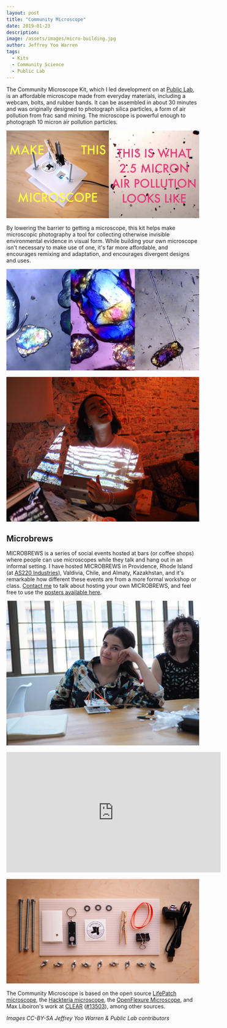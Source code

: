 ```yaml
---
layout: post
title: "Community Microscope"
date: 2019-01-23
description: 
image: /assets/images/micro-building.jpg
author: Jeffrey Yoo Warren
tags: 
  - Kits
  - Community Science
  - Public Lab
---
```


The Community Microscope Kit, which I led development on at [Public Lab](https://publiclab.org/micro), is an affordable microscope made from everyday materials, including a webcam, bolts, and rubber bands. It can be assembled in about 30 minutes and was originally designed to photograph silica particles, a form of air pollution from frac sand mining. The microscope is powerful enough to photograph 10 micron air pollution particles.

![a photo of the kit with the words BUILD THIS MICROSCOPE overlaid, and a photograph of air pollution particles with the words THIS IS WHAT 2.5 MICRON AIR POLLUTION LOOKS LIKE overlaid](/assets/images/micro-air-pollution.jpg)

By lowering the barrier to getting a microscope, this kit helps make microscopic photography a tool for collecting otherwise invisible environmental evidence in visual form. While building your own microscope isn't necessary to make use of one, it's far more affordable, and encourages remixing and adaptation, and encourages divergent designs and uses. 

![three microscopic images of sand particles on multicolored backgrounds](/assets/images/micro-dust.jpg)

![a woman smiling in a dimly lit room while an image of cells is projected onto her shirt](/assets/images/micro-cells-shirt.jpg)

## Microbrews

MICROBREWS is a series of social events hosted at bars (or coffee shops) where people can use microscopes while they talk and hang out in an informal setting. I have hosted MICROBREWS in Providence, Rhode Island (at [AS220 Industries](https://industries.as220.org)), Valdivia, Chile, and Almaty, Kazakhstan, and it's remarkable how different these events are from a more formal workshop or class. [Contact me](mailto:jeff@unterbahn.com) to talk about hosting your own MICROBREWS, and feel free to use the [posters available here](https://publiclab.org/microbrews).

![a woman smiling with a microscope in front of her, while a second woman laughs](/assets/images/micro-br.jpg)

<iframe width="560" height="315" src="https://www.youtube.com/embed/O8HdDyCwxbw" frameborder="0" allow="accelerometer; autoplay; encrypted-media; gyroscope; picture-in-picture" allowfullscreen></iframe>

![assorted bolts, clips, rubber bands, and a webcam, and two sheets of plastic, arranged in rows](/assets/images/micro-parts.jpg#full)

The Community Microscope is based on the open source [LifePatch microscope](https://hackteria.org/wiki/Laser-cut_microscopy_stages#LifePatch_DIY_WebCam_Microscope_Stage), the [Hackteria microscope](https://publiclab.org/notes/partsandcrafts/10-26-2017/making-a-hackteria-microscope), the [OpenFlexure Microscope](), and Max Liboiron's work at [CLEAR](http://CivicLaboratory.nl) ([#13503](https://publiclab.org/n/13503)), among other sources. 

_Images CC-BY-SA Jeffrey Yoo Warren & Public Lab contributors_
